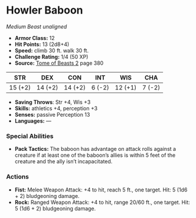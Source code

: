 # Howler Baboon

*Medium* *Beast* *unaligned*

- **Armor Class:** 12
- **Hit Points:** 13 (2d8+4)
- **Speed:** climb 30 ft. walk 30 ft.
- **Challenge Rating:** 1/4 (50 XP)
- **Source:** [Tome of Beasts 2](https://koboldpress.com/kpstore/product/tome-of-beasts-2-for-5th-edition) page 380

| STR | DEX | CON | INT | WIS | CHA |
| --- | --- | --- | --- | --- | --- |
| 15 (+2) | 14 (+2) | 14 (+2) | 6 (-2) | 12 (+1) | 7 (-2) |

- **Saving Throws**: Str +4, Wis +3
- **Skills:** athletics +4, perception +3
- **Senses:** passive Perception 13
- **Languages:** —
### Special Abilities
- **Pack Tactics:** The baboon has advantage on attack rolls against a creature if at least one of the baboon’s allies is within 5 feet of the creature and the ally isn’t incapacitated.
### Actions
- **Fist:** Melee Weapon Attack: +4 to hit, reach 5 ft., one target. Hit: 5 (1d6 + 2) bludgeoning damage.
- **Rock:** Ranged Weapon Attack: +4 to hit, range 20/60 ft., one target. Hit: 5 (1d6 + 2) bludgeoning damage.


